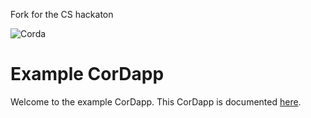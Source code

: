 Fork for the CS hackaton

![Corda](https://www.corda.net/wp-content/uploads/2016/11/fg005_corda_b.png)

# Example CorDapp

Welcome to the example CorDapp. This CorDapp is documented [here](http://docs.corda.net/tutorial-cordapp.html).
